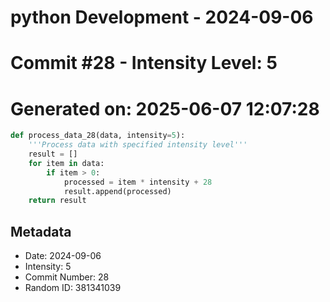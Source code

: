﻿# python Development - 2024-09-06
# Commit #28 - Intensity Level: 5
# Generated on: 2025-06-07 12:07:28
```python
def process_data_28(data, intensity=5):
    '''Process data with specified intensity level'''
    result = []
    for item in data:
        if item > 0:
            processed = item * intensity + 28
            result.append(processed)
    return result
```
## Metadata
- Date: 2024-09-06
- Intensity: 5
- Commit Number: 28
- Random ID: 381341039
